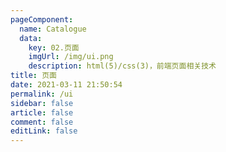 ```yaml
---
pageComponent: 
  name: Catalogue
  data: 
    key: 02.页面
    imgUrl: /img/ui.png
    description: html(5)/css(3)，前端页面相关技术
title: 页面
date: 2021-03-11 21:50:54
permalink: /ui
sidebar: false
article: false
comment: false
editLink: false
---
```


